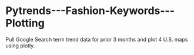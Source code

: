 # Pytrends---Fashion-Keywords---Plotting
Pull Google Search term trend data for prior 3 months and plot 4 U.S. maps using plotly.
